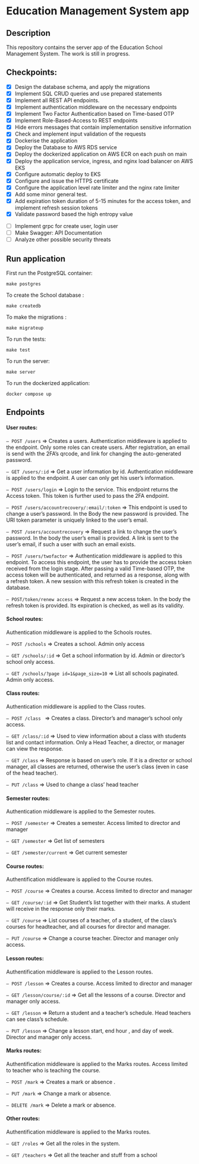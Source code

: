 # Education Management System app

## Description

This repository contains the server app of the Education School Management System. The work is still in progress.

## Checkpoints:

* [x] Design the database schema, and apply the migrations
* [x] Implement SQL CRUD queries and use prepared statements
* [x] Implement all REST API endpoints.
* [x] Implement authentication middleware on the necessary endpoints
* [x] Implement Two Factor Authentication based on Time-based OTP
* [x] Implement Role-Based-Access to REST endpoints
* [x] Hide errors messages that contain  implementation sensitive information
* [x] Check and implement input validation of the requests
* [x] Dockerise the application
* [x] Deploy the Database to AWS RDS service
* [x] Deploy the dockerized application on AWS ECR on each push on main
* [x] Deploy the application service, ingress, and nginx load balancer on AWS EKS
* [x] Configure automatic deploy to EKS
* [x] Configure and issue the HTTPS certificate
* [x] Configure the application level rate limiter and the nginx rate limiter
* [x] Add some minor general test.
* [x] Add expiration token duration of 5-15  minutes for the access token, and implement refresh session tokens
* [x] Validate password based the high entropy value
- [ ] Implement grpc for create user, login user
- [ ] Make Swagger: API Documentation
- [ ] Analyze other possible security threats

## Run application

First run the PostgreSQL container:
 
 `make postgres`
 
To create the School database :
 
 `make createdb`
 
 To make the migrations :
 
 `make migrateup`
 
 To run the tests:
 
 `make test`

To run the server:
 
 `make server`

To run the dockerized application:
 
 `docker compose up`

## Endpoints
#### User routes:

`– POST /users` =>  Creates a users. Authentication middleware is applied to the endpoint. Only some roles can
create users. After registration, an email is send with the 2FA’s qrcode, and link for changing the
auto-generated password.

`– GET /users/:id` =>  Get a user information by id. Authentication middleware is applied to the endpoint. A user can
only get his user’s information.

`– POST /users/login` => Login to the service. This endpoint returns the Access token. This token is
further used to pass the 2FA endpoint.

`– POST /users/accountrecovery/:email/:token` =>  This endpoint is used to change a user’s
password. In the Body the new password is provided. The URI token parameter is uniquely
linked to the user’s email.

`– POST /users/accountrecovery` => Request a link to change the user’s password. In the body the
user’s email is provided. A link is sent to the user’s email, if such a user with such an email exists.

`– POST /users/twofactor` =>  Authentication middleware is applied to this endpoint. To access this endpoint, the user has to
provide the access token received from the login stage. After passing a valid Time-based OTP, the
access token will be authenticated, and returned as a response, along with a refresh token. A new
session with this refresh token is created in the database.

`– POST/token/renew access` => Request a new access token. In the body the refresh token is provided. Its expiration is checked,
as well as its validity.

#### School routes:
Authentication middleware is applied to the Schools routes.

`– POST /schools` => Creates a school. Admin only access

`– GET /schools/:id` => Get a school information by id. Admin or director’s school only access. 

`– GET /schools/?page id=1&page_size=10` => List all schools paginated. Admin only access.

#### Class routes:
Authentication middleware is applied to the Class routes.

`– POST /class ` => Creates a class. Director’s and manager’s school only access.

`– GET /class/:id` => Used to view information about a class with students list and contact information. Only a Head
Teacher, a director, or manager can view the response.

`– GET /class` => Response is based on user’s role. If it is a director or school manager, all classes are returned,
otherwise the user’s class (even in case of the head teacher).

`– PUT /class` =>  Used to change a class’ head teacher

#### Semester routes:
Authentication middleware is applied to the Semester routes.

`– POST /semester` => Creates a semester. Access limited to director and manager

`– GET /semester` => Get list of semesters

`– GET /semester/current` => Get current semester

#### Course routes:
Authentification middleware is applied to the Course routes.

`– POST /course` => Creates a course. Access limited to director and manager

`– GET /course/:id` => Get Student’s list together with their marks. A student will receive in the response only their
marks.

`– GET /course` => List courses of a teacher, of a student, of the class’s courses for headteacher, and
all courses for director and manager.

`– PUT /course` => Change a course teacher. Director and manager only access.

#### Lesson routes:
Authentification middleware is applied to the Lesson routes.

`– POST /lesson` => Creates a course. Access limited to director and manager

`– GET /lesson/course/:id` => Get all the lessons of a course. Director and manager only access.

`– GET /lesson` => Return a student and a teacher’s schedule. Head teachers can see class’s schedule.

`– PUT /lesson` => Change a lesson start, end hour , and day of week. Director and manager only access.

#### Marks routes:
Authentification middleware is applied to the Marks routes. Access limited to teacher who is teaching
the course.

`– POST /mark`  => Creates a mark or absence .

`– PUT /mark` => Change a mark or absence.

`– DELETE /mark` => Delete a mark or absence.

#### Other routes:
Authentification middleware is applied to the Marks routes.

`– GET /roles` => Get all the roles in the system.

`– GET /teachers` => Get all the teacher and stuff from a school

